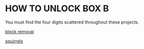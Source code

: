 # HOW TO UNLOCK BOX B
You must find the four digits scattered throughout these projects.

[block removal](https://trinket.io/processing/24dd29103ab1)

[squirrels](https://trinket.io/pygame/3094f7c20f93)


